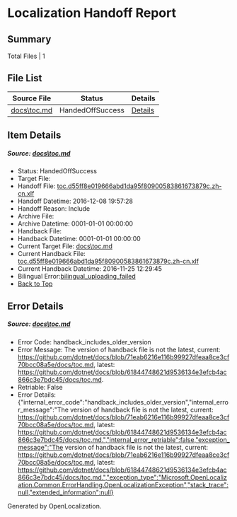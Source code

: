 # <a name='report-top'></a> Localization Handoff Report

## Summary
 Total Files | 1

## File List
 Source File | Status | Details 
 ----------- | ------ | ------- 
 [docs\toc.md](https://github.com/dotnet/docs/blob/61844748621d9536134e3efcb4ac866c3e7bdc45/docs/toc.md) | HandedOffSuccess | [Details](#9f52e51f707d991c8210e46f178a09a9c6881c123382)

## Item Details
##### <a name='9f52e51f707d991c8210e46f178a09a9c6881c123382'></a> Source: [docs\toc.md](https://github.com/dotnet/docs/blob/61844748621d9536134e3efcb4ac866c3e7bdc45/docs/toc.md)
* Status: HandedOffSuccess
* Target File: 
* Handoff File: [toc.d55ff8e019666abd1da95f80900583861673879c.zh-cn.xlf](https://github.com/dotnet/docs.handoff/blob/5754910d074634c7427436211c248ac58cbc0215/ol-handoff/dotnet/docs.zh-cn/master/ht-p1/toc.d55ff8e019666abd1da95f80900583861673879c.zh-cn.xlf)
* Handoff Datetime: 2016-12-08 19:57:28
* Handoff Reason: Include
* Archive File: 
* Archive Datetime: 0001-01-01 00:00:00
* Handback File: 
* Handback Datetime: 0001-01-01 00:00:00
* Current Target File: [docs\toc.md](https://github.com/dotnet/docs.zh-cn/blob/024594298334d3b64cb2b9db9b4dfd623edb9c10/docs/toc.md)
* Current Handback File: [toc.d55ff8e019666abd1da95f80900583861673879c.zh-cn.xlf](https://github.com/dotnet/docs.handback/blob/d996198f3f5c4df306145cdb763715f08e14e7c6/ol-handback/dotnet/docs.zh-cn/master/ht-p1/toc.d55ff8e019666abd1da95f80900583861673879c.zh-cn.xlf)
* Current Handback Datetime: 2016-11-25 12:29:45
* Bilingual Error:[bilingual_uploading_failed](#9f52e51f707d991c8210e46f178a09a9c6881c123382bilingual_uploading_failed)
* [Back to Top](#report-top)


## Error Details
##### <a name='9f52e51f707d991c8210e46f178a09a9c6881c123382handback_includes_older_version'></a> Source: [docs\toc.md](#9f52e51f707d991c8210e46f178a09a9c6881c123382)
* Error Code: handback_includes_older_version
* Error Message: The version of handback file is not the latest, current: https://github.com/dotnet/docs/blob/71eab6216e116b99927dfeaa8ce3cf70bcc08a5e/docs/toc.md, latest: https://github.com/dotnet/docs/blob/61844748621d9536134e3efcb4ac866c3e7bdc45/docs/toc.md.
* Retriable: False
* Error Details: {"internal_error_code":"handback_includes_older_version","internal_error_message":"The version of handback file is not the latest, current: https://github.com/dotnet/docs/blob/71eab6216e116b99927dfeaa8ce3cf70bcc08a5e/docs/toc.md, latest: https://github.com/dotnet/docs/blob/61844748621d9536134e3efcb4ac866c3e7bdc45/docs/toc.md.","internal_error_retriable":false,"exception_message":"The version of handback file is not the latest, current: https://github.com/dotnet/docs/blob/71eab6216e116b99927dfeaa8ce3cf70bcc08a5e/docs/toc.md, latest: https://github.com/dotnet/docs/blob/61844748621d9536134e3efcb4ac866c3e7bdc45/docs/toc.md.","exception_type":"Microsoft.OpenLocalization.Common.ErrorHandling.OpenLocalizationException","stack_trace":null,"extended_information":null}


Generated by OpenLocalization.
